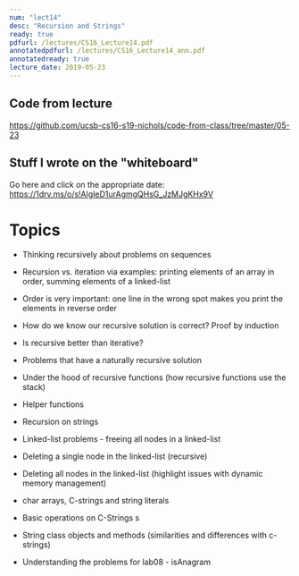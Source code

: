 ```yaml
---
num: "lect14"
desc: "Recursion and Strings"
ready: true
pdfurl: /lectures/CS16_Lecture14.pdf
annotatedpdfurl: /lectures/CS16_Lecture14_ann.pdf
annotatedready: true
lecture_date: 2019-05-23
---
```


## Code from lecture

<https://github.com/ucsb-cs16-s19-nichols/code-from-class/tree/master/05-23>

## Stuff I wrote on the "whiteboard"

Go here and click on the appropriate date:
<https://1drv.ms/o/s!AlgIeD1urAgmgQHsG_JzMJgKHx9V>

# Topics

* Thinking recursively about problems on sequences
* Recursion vs. iteration via examples: printing elements of an array in order, summing elements of a linked-list
* Order is very important: one line in the wrong spot makes you print the elements in reverse order


* How do we know our recursive solution is correct? Proof by induction
* Is recursive better than iterative?
* Problems that have a naturally recursive solution
* Under the hood of recursive functions (how recursive functions use the stack)
* Helper functions
* Recursion on strings
* Linked-list problems - freeing all nodes in a linked-list


* Deleting a single node in the linked-list (recursive)
* Deleting all nodes in the linked-list (highlight issues with dynamic memory management)


* char arrays, C-strings and string literals
* Basic operations on C-Strings s
* String class objects and methods (similarities and differences with c-strings)
* Understanding the problems for lab08 - isAnagram
